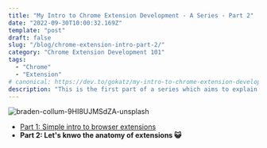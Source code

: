 ```yaml
---
title: "My Intro to Chrome Extension Development - A Series - Part 2"
date: "2022-09-30T10:00:32.169Z"
template: "post"
draft: false
slug: "/blog/chrome-extension-intro-part-2/"
category: "Chrome Extension Development 101"
tags:
  - "Chrome"
  - "Extension"
# canonical: https://dev.to/gokatz/my-intro-to-chrome-extension-development-46lg
description: "This is the first part of a series which aims to explain the development process of browser extensions and the related ecosystem."
---
```


![braden-collum-9HI8UJMSdZA-unsplash](/media/chrome-laptop.jpg)

- [Part 1: Simple intro to browser extensions](/blog/chrome-extension-intro-part-1)
- **Part 2: Let's knwo the anatomy of extensions 😺**

